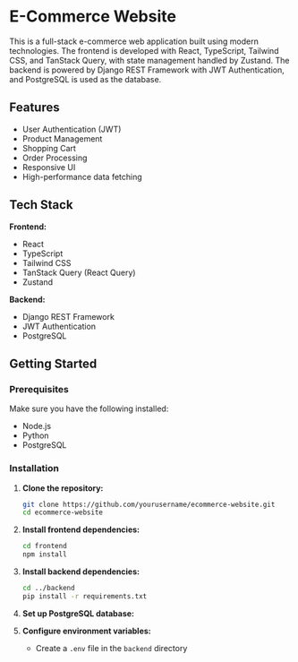 # E-Commerce Website

This is a full-stack e-commerce web application built using modern technologies. The frontend is developed with React, TypeScript, Tailwind CSS, and TanStack Query, with state management handled by Zustand. The backend is powered by Django REST Framework with JWT Authentication, and PostgreSQL is used as the database.

## Features

- User Authentication (JWT)
- Product Management
- Shopping Cart
- Order Processing
- Responsive UI
- High-performance data fetching 

## Tech Stack

**Frontend:**
- React
- TypeScript
- Tailwind CSS
- TanStack Query (React Query)
- Zustand

**Backend:**
- Django REST Framework
- JWT Authentication
- PostgreSQL

## Getting Started

### Prerequisites

Make sure you have the following installed:

- Node.js
- Python
- PostgreSQL

### Installation

1. **Clone the repository:**
    ```sh
    git clone https://github.com/yourusername/ecommerce-website.git
    cd ecommerce-website
    ```

2. **Install frontend dependencies:**
    ```sh
    cd frontend
    npm install
    ```

3. **Install backend dependencies:**
    ```sh
    cd ../backend
    pip install -r requirements.txt
    ```

4. **Set up PostgreSQL database:**
    

5. **Configure environment variables:**
    - Create a `.env` file in the `backend` directory
